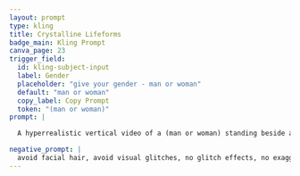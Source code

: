 ```yaml
---
layout: prompt
type: kling
title: Crystalline Lifeforms
badge_main: Kling Prompt
canva_page: 23
trigger_field:
  id: kling-subject-input
  label: Gender
  placeholder: "give your gender - man or woman"
  default: "man or woman"
  copy_label: Copy Prompt
  token: "(man or woman)"
prompt: |

  A hyperrealistic vertical video of a (man or woman) standing beside a massive magenta alien tree with textured bark, gazing upward in wonder. Glowing crystalline lifeforms hover from the branches, drifting slowly upward and leaving soft trails of sparkling light with natural, realistic motion. Each crystal rotates gently and pulses as it ascends, casting luminous reflections across the (man or woman)'s smiling face. Subtle movements in their head and eyes follow the floating forms, brimming with curiosity and awe. Ambient lighting shifts as every glowing shape rises, painting dynamic patterns across the tree and the (man or woman)'s upper body. Natural and realistic motion throughout.

negative_prompt: |
  avoid facial hair, avoid visual glitches, no glitch effects, no exaggerated glow, avoid unrealistic lighting, avoid cartoon or anime styles, no artificial textures, no pixelation, no motion distortion, avoid plastic or overly smoothed skin, maintain natural proportions, no surreal or CGI appearance, avoid unnatural overlays or filters, ensure realistic movement and resolution, no neon green, cartoony motion, jitter, unnatural blinking, jerky camera moves, flickering light, slow motion, expressionless face, random hand gestures, stiff body, glow artifacts, strange head movement, inconsistent lighting, pixelation, ghosting, twitching
---
```

